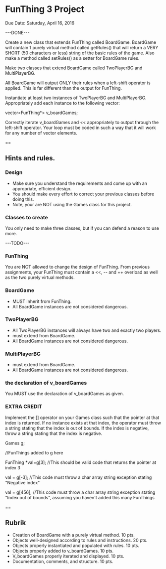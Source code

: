 # FunThing 3 Project  
Due Date: Saturday, April 16, 2016

---DONE---

Create a new class that extends FunThing called BoardGame.  BoardGame will contain 1 purely virtual method called getRules() that will return a VERY SHORT (50 characters or less) string of the basic rules of the game.  Also make a method called setRules() as a setter for BoardGame rules.  

Make two classes that extend BoardGame called TwoPlayerBG and MultiPlayerBG.

All BoardGame will output ONLY their rules when a left-shift operator is applied.  This is far different than the output for FunThing.


Instantiate at least two instances of TwoPlayerBG and MultiPlayerBG.  Appropriately add each instance to the following vector:

vector<FunThing*> v_boardGames;

Correctly iterate v_boardGames and << appropriately to output through the left-shift operator.  Your loop must be coded in such a way that it will work for any number of vector elements.

==

## Hints and rules.

### Design
 - Make sure you understand the requirements and come up with an appropriate, efficient design.
 - You should make every effort to correct your previous classes before doing this.
- Note, your are NOT using the Games class for this project.

### Classes to create
You only need to make three classes, but if you can defend a reason to use more.

---TODO---

### FunThing
You are NOT allowed to change the design of FunThing.  From previous assignments, your FunThing must contain a <<, -- and ++ overload as well as the two purely virtual methods.

### BoardGame
- MUST inherit from FunThing.  
- All BoardGame instances are not considered dangerous.

### TwoPlayerBG
- All TwoPlayerBG instances will always have two and exactly two players.  
- must extend from BoardGame.
- All BoardGame instances are not considered dangerous.

### MultiPlayerBG
- must extend from BoardGame.
- All BoardGame instances are not considered dangerous.

### the declaration of v_boardGames
You MUST use the declaration of v_boardGames as given.

### EXTRA CREDIT
Implement the [] operator on your Games class such that the pointer at that index is returned.  If no instance exists at that index, the operator must throw a string stating that the index is out of bounds.  If the index is negative, throw a string stating that the index is negative.

Games g;

//FunThings added to g here

FunThing *val=g[3];  //This should be valid code that returns the pointer at index 3


val = g[-3];  //This code must throw a char array string exception stating "Negative index"

val = g[456];  //This code must throw a char array string exception stating "Index out of bounds", assuming you haven't added this many FunThings


==

## Rubrik
- Creation of BoardGame with a purely virtual method. 10 pts.
- Objects well-designed according to rules and instructions. 20 pts.
- Objects properly instantiated and populated with rules. 10 pts.
- Objects properly added to v_boardGames. 10 pts.
- V_boardGames properly iterated and displayed.  10 pts.
- Documentation, comments, and structure. 10 pts.
